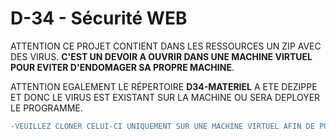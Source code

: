 # D-34 - Sécurité WEB

ATTENTION CE PROJET CONTIENT DANS LES RESSOURCES UN ZIP AVEC DES VIRUS. **C'EST UN DEVOIR A OUVRIR DANS UNE MACHINE VIRTUEL POUR EVITER D'ENDOMAGER SA PROPRE MACHINE**.

ATTENTION EGALEMENT LE RÉPERTOIRE **D34-MATERIEL** A ETE DEZIPPE ET DONC LE VIRUS EST EXISTANT SUR LA MACHINE OU SERA DEPLOYER LE PROGRAMME.

```DIFF
-VEUILLEZ CLONER CELUI-CI UNIQUEMENT SUR UNE MACHINE VIRTUEL AFIN DE POUVOIR FAIRE DES TESTES ET REPONDRE AUX EXIGENCES DEMANDER DANS LE FICHIER "ANSWER.MD"
```

